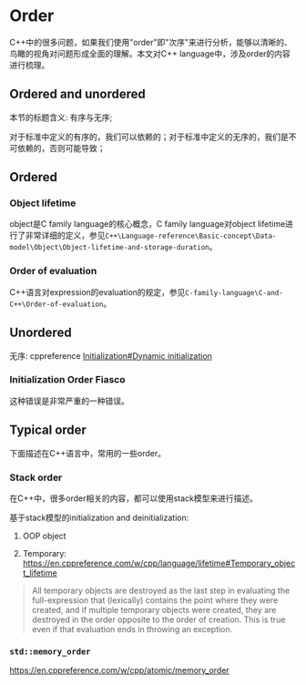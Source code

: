 # Order

C++中的很多问题，如果我们使用"order"即"次序"来进行分析，能够以清晰的、鸟瞰的视角对问题形成全面的理解。本文对C++ language中，涉及order的内容进行梳理。

## Ordered and unordered

本节的标题含义: 有序与无序; 

对于标准中定义的有序的，我们可以依赖的；对于标准中定义的无序的，我们是不可依赖的，否则可能导致；



## Ordered 



### Object lifetime

object是C family language的核心概念，C family language对object lifetime进行了非常详细的定义，参见`C++\Language-reference\Basic-concept\Data-model\Object\Object-lifetime-and-storage-duration`。



### Order of evaluation

C++语言对expression的evaluation的规定，参见`C-family-language\C-and-C++\Order-of-evaluation`。

## Unordered

无序: cppreference [Initialization#Dynamic initialization](https://en.cppreference.com/w/cpp/language/initialization#Dynamic_initialization)

### Initialization Order Fiasco

这种错误是非常严重的一种错误。

## Typical order

下面描述在C++语言中，常用的一些order。

### Stack order

在C++中，很多order相关的内容，都可以使用stack模型来进行描述。

基于stack模型的initialization and deinitialization:

1) OOP object

2) Temporary: https://en.cppreference.com/w/cpp/language/lifetime#Temporary_object_lifetime

> All temporary objects are destroyed as the last step in evaluating the full-expression that (lexically) contains the point where they were created, and if multiple temporary objects were created, they are destroyed in the order opposite to the order of creation. This is true even if that evaluation ends in throwing an exception.



### `std::memory_order`

https://en.cppreference.com/w/cpp/atomic/memory_order